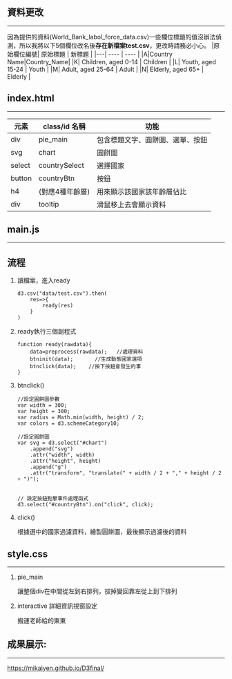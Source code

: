## 資料更改
***

因為提供的資料(World_Bank_labol_force_data.csv)一些欄位標題的值沒辦法偵測，所以我將以下5個欄位改名後**存在新檔案test.csv**，更改時請務必小心。
|原始欄位編號|  原始標題   | 新標題  |
|---|  ----  | ----  |
|A|Country Name|Country_Name|
|K| Children, aged 0-14  | Children |
|L| Youth, aged 15-24  | Youth |
|M| Adult, aged 25-64  | Adult |
|N| Elderly, aged 65+  | Elderly |

## index.html
***
|元素       |  class/id 名稱     | 功能                 |
|---       |  ----              | ----              |
|   div    |    pie_main    |   包含標題文字、圓餅圖、選單、按鈕    |
|   svg     | chart  | 圓餅圖 |
|select| countrySelect  | 選擇國家 |
|button| countryBtn  | 按鈕 |
|h4| (對應4種年齡層)  | 用來顯示該國家該年齡層佔比 |
|   div    |    tooltip    |   滑鼠移上去會顯示資料    |


## main.js
***
## 流程
1. 讀檔案，進入ready
    ```
    d3.csv("data/test.csv").then(
        res=>{
            ready(res)
        }
    )
    ```
2. ready執行三個副程式
    ```
    function ready(rawdata){
        data=preprocess(rawdata);   //處理資料
        btninit(data);       //生成動態國家選項
        btnclick(data);    //按下按鈕會發生的事
    }
    ```
3. btnclick()
    ```
    //設定圓餅圖參數
    var width = 300;
    var height = 300;
    var radius = Math.min(width, height) / 2;
    var colors = d3.schemeCategory10;

    //設定圓餅圖
    var svg = d3.select("#chart")
        .append("svg")
        .attr("width", width)
        .attr("height", height)
        .append("g")
        .attr("transform", "translate(" + width / 2 + "," + height / 2 + ")");


    // 設定按鈕點擊事件處理函式
    d3.select("#countryBtn").on("click", click);
    ```

4. click()

    根據選中的國家過濾資料，繪製圓餅圖，最後顯示過濾後的資料


## style.css
***
1. pie_main
    
    讓整個div在中間從左到右排列，拔掉變回靠左從上到下排列

2. interactive 詳細資訊視窗設定

    搬運老師給的東東

## 成果展示:
***

https://mikaiyen.github.io/D3final/